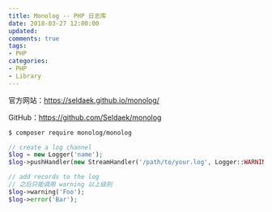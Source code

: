 ```yaml
---
title: Monolog -- PHP 日志库
date: 2018-03-27 12:00:00
updated:
comments: true
tags:
- PHP
categories:
- PHP
- Library
---
```


官方网站：https://seldaek.github.io/monolog/

GitHub：https://github.com/Seldaek/monolog

<!--more-->

```bash
$ composer require monolog/monolog
```

```php
// create a log channel
$log = new Logger('name');
$log->pushHandler(new StreamHandler('/path/to/your.log', Logger::WARNING));

// add records to the log
// 之后只能调用 warning 以上级别
$log->warning('Foo');
$log->error('Bar');
```
